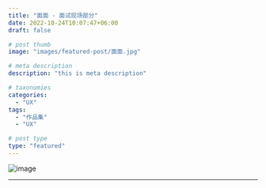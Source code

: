 ```yaml
---
title: "面面 - 面试现场部分"
date: 2022-10-24T10:07:47+06:00
draft: false

# post thumb
image: "images/featured-post/面面.jpg"

# meta description
description: "this is meta description"

# taxonomies
categories:
  - "UX"
tags:
  - "作品集"
  - "UX"

# post type
type: "featured"
---
```

![image](作品集.png)
<!-- pdf in same dir: -->

<!-- github -->
<!-- {{< embed-pdf url="./fast-food.pdf">}} -->

<!-- local -->
<!-- {{< embed-pdf url="/post/面面/作品集-面面-汤淑萍.pdf">}} -->

<!-- pdf in static dir: -->

<!-- {{< embed-pdf url="/pdf/fast-food.pdf" >}} -->


<hr>
